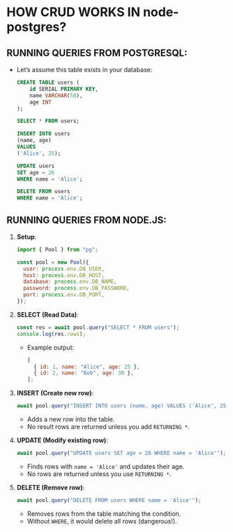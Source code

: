 # HOW CRUD WORKS IN node-postgres?

## RUNNING QUERIES FROM POSTGRESQL:

- Let’s assume this table exists in your database:

  ```sql
  CREATE TABLE users (
      id SERIAL PRIMARY KEY,
      name VARCHAR(50),
      age INT
  );

  SELECT * FROM users;

  INSERT INTO users
  (name, age)
  VALUES
  ('Alice', 25);

  UPDATE users
  SET age = 26
  WHERE name = 'Alice';

  DELETE FROM users
  WHERE name = 'Alice';
  ```

## RUNNING QUERIES FROM NODE.JS:

1. **Setup**:

   ```javascript
   import { Pool } from "pg";

   const pool = new Pool({
     user: process.env.DB_USER,
     host: process.env.DB_HOST,
     database: process.env.DB_NAME,
     password: process.env.DB_PASSWORD,
     port: process.env.DB_PORT,
   });
   ```

2. **SELECT (Read Data)**:

   ```javascript
   const res = await pool.query("SELECT * FROM users");
   console.log(res.rows);
   ```

   - Example output:

     ```javascript
     [
       { id: 1, name: "Alice", age: 25 },
       { id: 2, name: "Bob", age: 30 },
     ];
     ```

3. **INSERT (Create new row)**:

   ```javascript
   await pool.query("INSERT INTO users (name, age) VALUES ('Alice', 25)");
   ```

   - Adds a new row into the table.
   - No result rows are returned unless you add `RETURNING *`.

4. **UPDATE (Modify existing row)**:

   ```javascript
   await pool.query("UPDATE users SET age = 26 WHERE name = 'Alice'");
   ```

   - Finds rows with `name = 'Alice'` and updates their age.
   - No rows are returned unless you use `RETURNING *`.

5. **DELETE (Remove row)**:

   ```javascript
   await pool.query("DELETE FROM users WHERE name = 'Alice'");
   ```

   - Removes rows from the table matching the condition.
   - Without `WHERE`, it would delete all rows (dangerous!).
